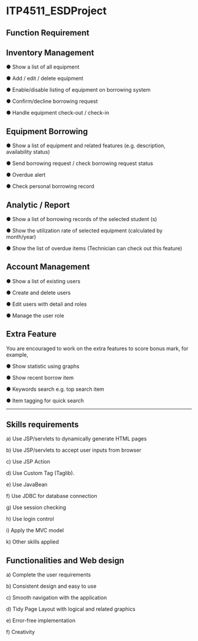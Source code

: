 # ITP4511_ESDProject

Function Requirement
---------------------------------------------------
Inventory Management
---------------------------------------------------
●	Show a list of all equipment

●	Add / edit / delete equipment

●	Enable/disable listing of equipment on borrowing system

●	Confirm/decline borrowing request

●	Handle equipment check-out / check-in

Equipment Borrowing
---------------------------------------------------
●	Show a list of equipment and related features (e.g. description, availability status)

●	Send borrowing request / check borrowing request status

●	Overdue alert

●	Check personal borrowing record

Analytic / Report
---------------------------------------------------
●	Show a list of borrowing records of the selected student (s)

●	Show the utilization rate of selected equipment (calculated by month/year)

●	Show the list of overdue items (Technician can check out this feature)

Account Management
---------------------------------------------------
●	Show a list of existing users

●	Create and delete users

●	Edit users with detail and roles

●	Manage the user role

Extra Feature
---------------------------------------------------
You are encouraged to work on the extra features to score bonus mark, for example, 

●	Show statistic using graphs

●	Show recent borrow item

●	Keywords search e.g. top search item 

●	Item tagging for quick search


---------------------------------------------------------------------------------------------------

Skills requirements
---------------------------------------------------
a) Use JSP/servlets to dynamically generate HTML pages

b) Use JSP/servlets to accept user inputs from browser

c) Use JSP Action

d) Use Custom Tag (Taglib).

e) Use JavaBean

f) Use JDBC for database connection

g) Use session checking

h) Use login control

i) Apply the MVC model

k) Other skills applied

Functionalities and Web design
---------------------------------------------------
a) Complete the user requirements

b) Consistent design and easy to use

c) Smooth navigation with the application 

d) Tidy Page Layout with logical and related graphics

e) Error-free implementation

f) Creativity
